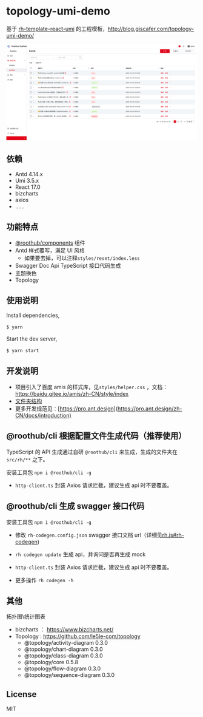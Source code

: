 # topology-umi-demo

基于 [rh-template-react-umi](https://github.com/RootLinkFE/rh-template-react-umi) 的工程模板，http://blog.giscafer.com/topology-umi-demo/

![](./demo.png)

## 依赖

- Antd 4.14.x
- Umi 3.5.x
- React 17.0
- bizcharts
- axios
- ……

## 功能特点

- [@roothub/components](http://components.leekhub.com/) 组件
- Antd 样式覆写，满足 UI 风格
  - 如果要去掉，可以注释`styles/reset/index.less`
- Swagger Doc Api TypeScript 接口代码生成
- 主题换色
- Topology

## 使用说明

Install dependencies,

```bash
$ yarn
```

Start the dev server,

```bash
$ yarn start
```

## 开发说明

- 项目引入了百度 amis 的样式库，见`styles/helper.css` ，文档：https://baidu.gitee.io/amis/zh-CN/style/index
- [文件夹结构](https://pro.ant.design/zh-CN/docs/folder)
- 更多开发规范见：[https://pro.ant.design](https://pro.ant.design/zh-CN/docs/introduction)

## @roothub/cli 根据配置文件生成代码（推荐使用）

TypeScript 的 API 生成通过自研 `@roothub/cli` 来生成，生成的文件夹在 `src/rh/**` 之下。

安装工具包 `npm i @roothub/cli -g`

- `http-client.ts` 封装 Axios 请求拦截，建议生成 api 时不要覆盖。

## @roothub/cli 生成 swagger 接口代码

安装工具包 `npm i @roothub/cli -g`

- 修改 `rh-codegen.config.json` swagger 接口文档 url（详细见[rh.js#rh-codegen](https://github.com/RootLinkFE/rh.js#rh-codegen))
- `rh codegen update` 生成 api，并询问是否再生成 mock
- `http-client.ts` 封装 Axios 请求拦截，建议生成 api 时不要覆盖。

- 更多操作 `rh codegen -h`

## 其他

拓扑图\统计图表

- bizcharts ： https://www.bizcharts.net/
- Topology : https://github.com/le5le-com/topology
  - @topology/activity-diagram 0.3.0
  - @topology/chart-diagram 0.3.0
  - @topology/class-diagram 0.3.0
  - @topology/core 0.5.8
  - @topology/flow-diagram 0.3.0
  - @topology/sequence-diagram 0.3.0

## License

MIT
